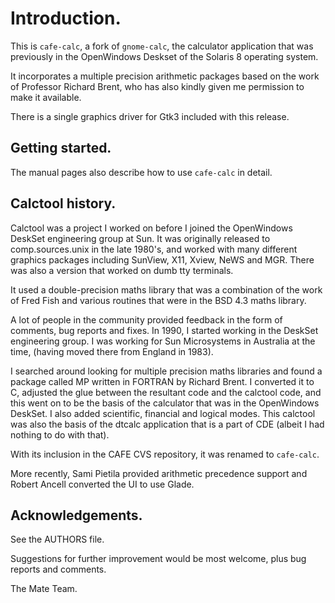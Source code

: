 # Introduction.

This is `cafe-calc`, a fork of `gnome-calc`, the calculator application
that was previously in the OpenWindows Deskset of the Solaris 8
operating system.

It incorporates a multiple precision arithmetic packages based on the
work of Professor Richard Brent, who has also kindly given me
permission to make it available.

There is a single graphics driver for Gtk3 included with this release.

## Getting started.

The manual pages also describe how to use `cafe-calc` in detail.


## Calctool history.

Calctool was a project I worked on before I joined the OpenWindows
DeskSet engineering group at Sun. It was originally released to
comp.sources.unix in the late 1980's, and worked with many different
graphics packages including SunView, X11, Xview, NeWS and MGR. There
was also a version that worked on dumb tty terminals.

It used a double-precision maths library that was a combination of the
work of Fred Fish and various routines that were in the BSD 4.3 maths
library.

A lot of people in the community provided feedback in the form of
comments, bug reports and fixes. In 1990, I started working in the
DeskSet engineering group. I was working for Sun Microsystems in
Australia at the time, (having moved there from England in 1983).

I searched around looking for multiple precision maths libraries and
found a package called MP written in FORTRAN by Richard Brent. I
converted it to C, adjusted the glue between the resultant code and the
calctool code, and this went on to be the basis of the calculator that
was in the OpenWindows DeskSet. I also added scientific, financial and
logical modes. This calctool was also the basis of the dtcalc
application that is a part of CDE (albeit I had nothing to do with
that).

With its inclusion in the CAFE CVS repository, it was renamed to
`cafe-calc`.

More recently, Sami Pietila provided arithmetic precedence support and
Robert Ancell converted the UI to use Glade.


## Acknowledgements.

See the AUTHORS file.

Suggestions for further improvement would be most welcome, plus bug
reports and comments.

The Mate Team.